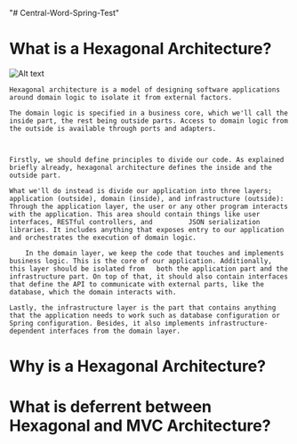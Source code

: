 "# Central-Word-Spring-Test" 

# What is a Hexagonal Architecture?

![Alt text](https://www.baeldung.com/wp-content/uploads/2019/12/DDD-Layers.png)

    Hexagonal architecture is a model of designing software applications around domain logic to isolate it from external factors.

    The domain logic is specified in a business core, which we'll call the inside part, the rest being outside parts. Access to domain logic from the outside is available through ports and adapters. 
    
   
    
    Firstly, we should define principles to divide our code. As explained briefly already, hexagonal architecture defines the inside and the outside part.

    What we'll do instead is divide our application into three layers; application (outside), domain (inside), and infrastructure (outside): Through the application layer, the user or any other program interacts with the application. This area should contain things like user interfaces, RESTful controllers, and         JSON serialization libraries. It includes anything that exposes entry to our application and orchestrates the execution of domain logic.

        In the domain layer, we keep the code that touches and implements business logic. This is the core of our application. Additionally, this layer should be isolated from   both the application part and the infrastructure part. On top of that, it should also contain interfaces that define the API to communicate with external parts, like the database, which the domain interacts with.

    Lastly, the infrastructure layer is the part that contains anything that the application needs to work such as database configuration or Spring configuration. Besides, it also implements infrastructure-dependent interfaces from the domain layer.

# Why is a Hexagonal Architecture?

# What is deferrent between Hexagonal and MVC Architecture?


